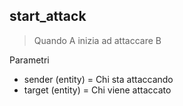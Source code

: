 ## start_attack
> Quando A inizia ad attaccare B

Parametri
 * sender (entity) = Chi sta attaccando
 * target (entity) = Chi viene attaccato
